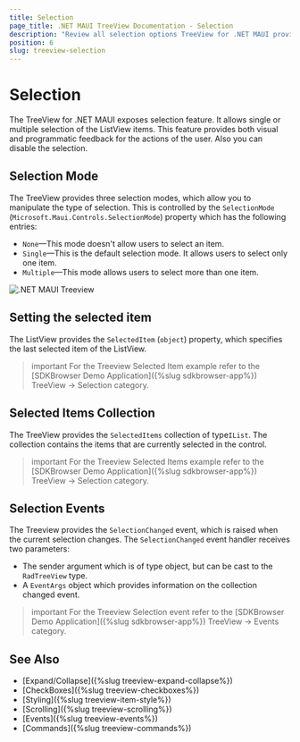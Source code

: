 ```yaml
---
title: Selection
page_title: .NET MAUI TreeView Documentation - Selection
description: "Review all selection options TreeView for .NET MAUI provides."
position: 6
slug: treeview-selection
---
```


# Selection

The TreeView for .NET MAUI exposes selection feature. It allows single or multiple selection of the ListView items. This feature provides both visual and programmatic feedback for the actions of the user. Also you can disable the selection.

## Selection Mode

The TreeView provides three selection modes, which allow you to manipulate the type of selection. This is controlled by the `SelectionMode` (`Microsoft.Maui.Controls.SelectionMode`) property which has the following entries:

- `None`&mdash;This mode doesn't allow users to select an item.
- `Single`&mdash;This is the default selection mode. It allows users to select only one item.
- `Multiple`&mdash;This mode allows users to select more than one item.

![.NET MAUI Treeview](images/treeview.png)

## Setting the selected item

The ListView provides the `SelectedItem` (`object`) property, which specifies the last selected item of the ListView.

>important For the Treeview Selected Item example refer to the [SDKBrowser Demo Application]({%slug sdkbrowser-app%}) TreeView -> Selection category.

## Selected Items Collection

The TreeView provides the `SelectedItems` collection of type`IList`. The collection contains the items that are currently selected in the control.

>important For the Treeview Selected Items example refer to the [SDKBrowser Demo Application]({%slug sdkbrowser-app%}) TreeView -> Selection category.

## Selection Events

The Treeview provides the `SelectionChanged` event, which is raised when the current selection changes. The `SelectionChanged` event handler receives two parameters:

* The sender argument which is of type object, but can be cast to the `RadTreeView` type.
* A `EventArgs` object which provides information on the collection changed event.

>important For the Treeview Selection event refer to the [SDKBrowser Demo Application]({%slug sdkbrowser-app%}) TreeView -> Events category.

## See Also

* [Expand/Collapse]({%slug treeview-expand-collapse%})
* [CheckBoxes]({%slug treeview-checkboxes%})
* [Styling]({%slug treeview-item-style%})
* [Scrolling]({%slug treeview-scrolling%})
* [Events]({%slug treeview-events%})
* [Commands]({%slug treeview-commands%})